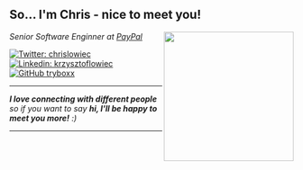 <h2> So... I'm Chris - nice to meet you!</h2>
<img align='right' src="https://media.giphy.com/media/kG43Pr7oqziidbqe5g/giphy.gif" width="230">
<p><em>Senior Software Enginner at <a href="https://twitter.com/PayPal">PayPal </a></em></p>

[![Twitter: chrislowiec](https://img.shields.io/twitter/follow/chrislowiec?style=social)](https://twitter.com/chrislowiec)
[![Linkedin: krzysztoflowiec](https://img.shields.io/badge/-krzysztoflowiec-blue?style=flat-square&logo=Linkedin&logoColor=white&link=https://www.linkedin.com/in/krzysztoflowiec/)](https://www.linkedin.com/in/krzysztoflowiec/)
[![GitHub tryboxx](https://img.shields.io/github/followers/tryboxx?label=follow&style=social)](https://github.com/tryboxx)

---

<em><b>I love connecting with different people</b> so if you want to say <b>hi, I'll be happy to meet you more!</b> :)</em>

---
